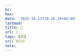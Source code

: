 ```yaml
---
bc:
hex:
date: '2025-10-13T10:28:29+08:00'
lastmod:
title: 􄮰
url: 􄮰
tags: [䏎]
src: DCCV
note:
---
```

